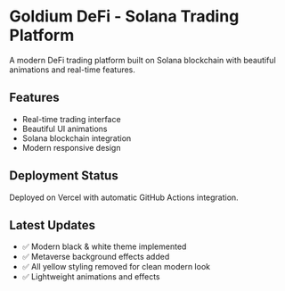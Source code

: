 # Goldium DeFi - Solana Trading Platform

A modern DeFi trading platform built on Solana blockchain with beautiful animations and real-time features.

## Features
- Real-time trading interface
- Beautiful UI animations
- Solana blockchain integration
- Modern responsive design

## Deployment Status
Deployed on Vercel with automatic GitHub Actions integration.

## Latest Updates
- ✅ Modern black & white theme implemented
- ✅ Metaverse background effects added
- ✅ All yellow styling removed for clean modern look
- ✅ Lightweight animations and effects